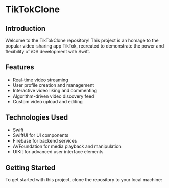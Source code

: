 # TikTokClone

## Introduction
Welcome to the TikTokClone repository! This project is an homage to the popular video-sharing app TikTok, recreated to demonstrate the power and flexibility of iOS development with Swift.

## Features
- Real-time video streaming
- User profile creation and management
- Interactive video liking and commenting
- Algorithm-driven video discovery feed
- Custom video upload and editing

## Technologies Used
- Swift
- SwiftUI for UI components
- Firebase for backend services
- AVFoundation for media playback and manipulation
- UIKit for advanced user interface elements

## Getting Started
To get started with this project, clone the repository to your local machine:

